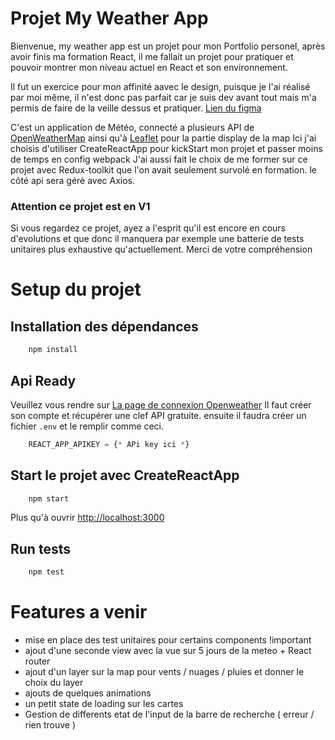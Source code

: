 # Projet My Weather App

Bienvenue,
my weather app est un projet pour mon Portfolio personel, après avoir finis ma formation React, il me fallait un projet pour pratiquer et pouvoir montrer mon niveau actuel en React et son environnement.

Il fut un exercice pour mon affinité aavec le design, puisque je l'ai réalisé par moi même, il n'est donc pas parfait car je suis dev avant tout mais m'a permis de faire de la veille dessus et pratiquer.
[Lien du figma]()

C'est un application de Météo, connecté a plusieurs API de [OpenWeatherMap](https://openweathermap.org/)
ainsi qu'à [Leaflet](https://leafletjs.com/) pour la partie display de la map
Ici j'ai choisis d'utiliser CreateReactApp pour kickStart mon projet et passer moins de temps en config webpack
J'ai aussi fait le choix de me former sur ce projet avec Redux-toolkit que l'on avait seulement survolé en formation.
le côté api sera géré avec Axios.

### Attention ce projet est en V1
Si vous regardez ce projet, ayez a l'esprit qu'il est encore en cours d'evolutions et que donc il manquera par exemple une batterie de tests unitaires plus exhaustive qu'actuellement.
Merci de votre compréhension

# Setup du projet

## Installation des dépendances

```bash
    npm install
```

## Api Ready

Veuillez vous rendre sur [La page de connexion Openweather](https://home.openweathermap.org/users/sign_in)
Il faut créer son compte et récupérer une clef API gratuite.
ensuite il faudra créer un fichier `.env`
et le remplir comme ceci.

```Javascript
    REACT_APP_APIKEY = {* APi key ici *}
```

## Start le projet avec CreateReactApp

```bash
    npm start
```

Plus qu'à ouvrir  [http://localhost:3000](http://localhost:3000)

## Run tests

```bash
    npm test
```

# Features a venir

- mise en place des test unitaires pour certains components !important 
- ajout d'une seconde view avec la vue sur 5 jours de la meteo + React router
- ajout d'un layer sur la map pour vents / nuages / pluies et donner le choix du layer
- ajouts de quelques animations
- un petit state de loading sur les cartes
- Gestion de differents etat de l'input de la barre de recherche ( erreur / rien trouve )